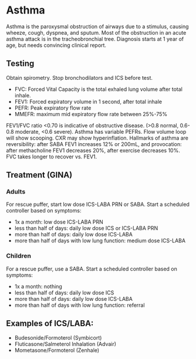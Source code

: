 # Asthma

Asthma is the paroxysmal obstruction of airways due to a stimulus, causing wheeze, cough, dyspnea, and sputum. Most of the obstruction in an acute asthma attack is in the tracheobronchial tree. Diagnosis starts at 1 year of age, but needs convincing clinical report.

## Testing
Obtain spirometry. Stop bronchodilators and ICS before test.

- FVC: Forced Vital Capacity is the total exhaled lung volume after total inhale.
- FEV1: Forced expiratory volume in 1 second, after total inhale
- PEFR: Peak expiratory flow rate
- MMEFR: maximum mid expiratory flow rate between 25%-75%

FEV1/FVC ratio <0.70 is indicative of obstructive disease. (>0.8 normal, 0.6-0.8 moderate, <0.6 severe). Asthma has variable PEFRs. Flow volume loop will show scooping. CXR may show hyperinflation. Hallmarks of asthma are reversibility: after SABA FEV1 increases 12% or 200mL, and provocation: after methacholine FEV1 decreases 20%, after exercise decreases 10%. FVC takes longer to recover vs. FEV1.

## Treatment (GINA)
### Adults
For rescue puffer, start low dose ICS-LABA PRN or SABA. Start a scheduled controller based on symptoms:
- 1x a month: low dose ICS-LABA PRN
- less than half of days: daily low dose ICS or ICS-LABA PRN
- more than half of days: daily low dose ICS-LABA
- more than half of days with low lung function: medium dose ICS-LABA

### Children
For a rescue puffer, use a SABA. Start a scheduled controller based on symptoms:
- 1x a month: nothing
- less than half of days: daily low dose ICS
- more than half of days: daily low dose ICS-LABA
- more than half of days with low lung function: referral

## Examples of ICS/LABA:

* Budesonide/Formoterol (Symbicort)
* Fluticasone/Salmeterol Inhalation (Advair)
* Mometasone/Formoterol (Zenhale)
